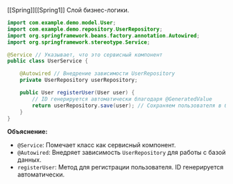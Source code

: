 [[Spring]][[Spring1]]
Слой бизнес-логики.
```java ignore
import com.example.demo.model.User;
import com.example.demo.repository.UserRepository;
import org.springframework.beans.factory.annotation.Autowired;
import org.springframework.stereotype.Service;

@Service // Указывает, что это сервисный компонент
public class UserService {

    @Autowired // Внедрение зависимости UserRepository
    private UserRepository userRepository;

    public User registerUser(User user) {
        // ID генерируется автоматически благодаря @GeneratedValue
        return userRepository.save(user); // Сохраняем пользователя в базу данных
    }
}
```

**Объяснение:**

- `@Service`: Помечает класс как сервисный компонент.
- `@Autowired`: Внедряет зависимость `UserRepository` для работы с базой данных.
- `registerUser`: Метод для регистрации пользователя. ID генерируется автоматически.